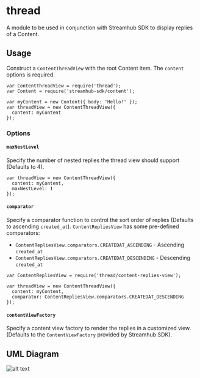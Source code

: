 thread
======

A module to be used in conjunction with Streamhub SDK to display replies of a Content.

## Usage
Construct a ```ContentThreadView``` with the root Content item. The ```content``` options is required.

```
var ContentThreadView = require('thread');
var Content = require('streamhub-sdk/content');

var myContent = new Content({ body: 'Hello!' });
var threadView = new ContentThreadView({
  content: myContent
});
```

### Options

#### ```maxNestLevel```
Specify the number of nested replies the thread view should support (Defaults to 4).

```
var threadView = new ContentThreadView({
  content: myContent,
  maxNestLevel: 1
});
```

#### ```comparator```
Specify a comparator function to control the sort order of replies (Defaults to ascending ```created_at```). ```ContentRepliesView``` has some pre-defined comparators:

* ```ContentRepliesView.comparators.CREATEDAT_ASCENDING``` - Ascending ```created_at```
* ```ContentRepliesView.comparators.CREATEDAT_DESCENDING``` - Descending ```created_at```

```
var ContentRepliesView = require('thread/content-replies-view');

var threadView = new ContentThreadView({
  content: myContent,
  comparator: ContentRepliesView.comparators.CREATEDAT_DESCENDING
});
```

#### ```contentViewFactory```
Specify a content view factory to render the replies in a customized view. (Defaults to the ```ContentViewFactory``` provided by Streamhub SDK).


## UML Diagram
![alt text](http://i.imgur.com/4CWOkqY.png)

